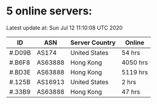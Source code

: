 # 5 online servers:

Latest update at: Sun Jul 12 11:10:08 UTC 2020

| ID | ASN | Server Country | Online |
| -- | --- | -------------- | ------ |
| #.D09B | AS174 | United States | 54 hrs |
| #.B6F8 | AS63888 | Hong Kong | 4050 hrs |
| #.BD3E | AS63888 | Hong Kong | 5119 hrs |
| #.125B | AS16913 | United States | 2 hrs |
| #.33B9 | AS63888 | Hong Kong | 47 hrs |

